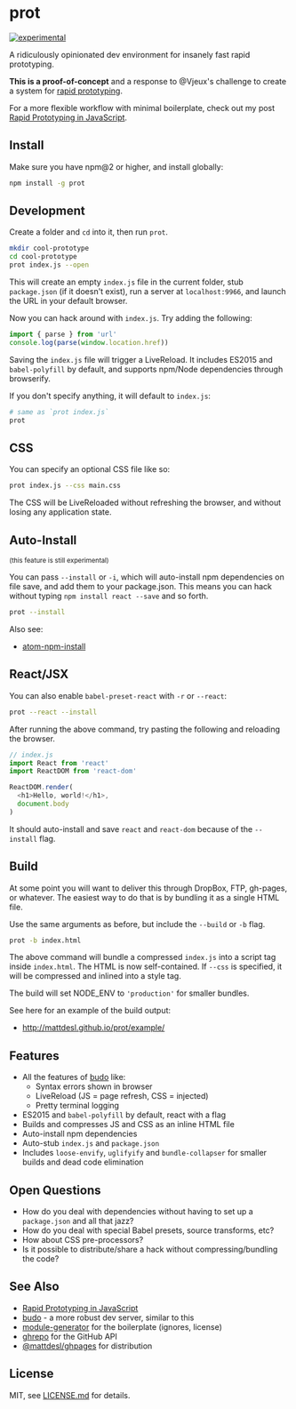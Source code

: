 # prot

[![experimental](http://badges.github.io/stability-badges/dist/experimental.svg)](http://github.com/badges/stability-badges)

A ridiculously opinionated dev environment for insanely fast rapid prototyping.

**This is a proof-of-concept** and a response to @Vjeux's challenge to create a system for [rapid prototyping](https://twitter.com/mattdesl/status/680776941960564736).

For a more flexible workflow with minimal boilerplate, check out my post [Rapid Prototyping in JavaScript](http://mattdesl.svbtle.com/rapid-prototyping).

## Install

Make sure you have npm@2 or higher, and install globally:

```sh
npm install -g prot
```

## Development

Create a folder and `cd` into it, then run `prot`.

```sh
mkdir cool-prototype
cd cool-prototype
prot index.js --open
```

This will create an empty `index.js` file in the current folder, stub `package.json` (if it doesn't exist), run a server at `localhost:9966`, and launch the URL in your default browser.

Now you can hack around with `index.js`. Try adding the following:

```js
import { parse } from 'url'
console.log(parse(window.location.href))
```

Saving the `index.js` file will trigger a LiveReload. It includes ES2015 and `babel-polyfill` by default, and supports npm/Node dependencies through browserify.

If you don't specify anything, it will default to `index.js`:

```sh
# same as `prot index.js`
prot
```

## CSS

You can specify an optional CSS file like so:

```sh
prot index.js --css main.css
```

The CSS will be LiveReloaded without refreshing the browser, and without losing any application state.

## Auto-Install

<sup>(this feature is still experimental)</sup>

You can pass `--install` or `-i`, which will auto-install npm dependencies on file save, and add them to your package.json. This means you can hack without typing `npm install react --save` and so forth.

```sh
prot --install
```

Also see:

- [atom-npm-install](https://github.com/hughsk/atom-npm-install)

## React/JSX

You can also enable `babel-preset-react` with `-r` or `--react`:

```sh
prot --react --install
```

After running the above command, try pasting the following and reloading the browser.

```js
// index.js
import React from 'react'
import ReactDOM from 'react-dom'

ReactDOM.render(
  <h1>Hello, world!</h1>,
  document.body
)
```

It should auto-install and save `react` and `react-dom` because of the `--install` flag.

## Build

At some point you will want to deliver this through DropBox, FTP, gh-pages, or whatever. The easiest way to do that is by bundling it as a single HTML file.

Use the same arguments as before, but include the `--build` or `-b` flag.

```sh
prot -b index.html
```

The above command will bundle a compressed `index.js` into a script tag inside `index.html`. The HTML is now self-contained. If `--css` is specified, it will be compressed and inlined into a style tag.

The build will set NODE_ENV to `'production'` for smaller bundles.

See here for an example of the build output:

- http://mattdesl.github.io/prot/example/

## Features

- All the features of [budo](https://www.npmjs.com/package/budo) like:
  - Syntax errors shown in browser
  - LiveReload (JS = page refresh, CSS = injected)
  - Pretty terminal logging
- ES2015 and `babel-polyfill` by default, react with a flag
- Builds and compresses JS and CSS as an inline HTML file
- Auto-install npm dependencies
- Auto-stub `index.js` and `package.json`
- Includes `loose-envify`, `uglifyify` and `bundle-collapser` for smaller builds and dead code elimination

## Open Questions

- How do you deal with dependencies without having to set up a `package.json` and all that jazz?
- How do you deal with special Babel presets, source transforms, etc?
- How about CSS pre-processors?
- Is it possible to distribute/share a hack without compressing/bundling the code?

## See Also

- [Rapid Prototyping in JavaScript](http://mattdesl.svbtle.com/rapid-prototyping)
- [budo](https://github.com/mattdesl/budo) - a more robust dev server, similar to this
- [module-generator](https://www.npmjs.com/package/module-generator) for the boilerplate (ignores, license)
- [ghrepo](http://npmjs.com/package/ghrepo) for the GitHub API
- [@mattdesl/ghpages](npmjs.com/package/@mattdesl/ghpages) for distribution


## License

MIT, see [LICENSE.md](http://github.com/mattdesl/prot/blob/master/LICENSE.md) for details.
